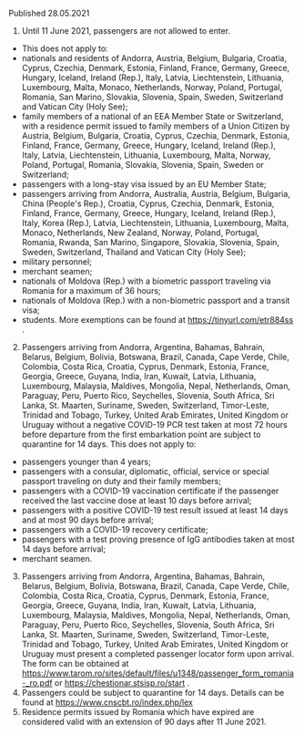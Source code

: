 Published 28.05.2021
1. Until 11 June 2021, passengers are not allowed to enter.
- This does not apply to:
- nationals and residents of Andorra, Austria, Belgium, Bulgaria, Croatia, Cyprus, Czechia, Denmark, Estonia, Finland, France, Germany, Greece, Hungary, Iceland, Ireland (Rep.), Italy, Latvia, Liechtenstein, Lithuania, Luxembourg, Malta, Monaco, Netherlands, Norway, Poland, Portugal, Romania, San Marino, Slovakia, Slovenia, Spain, Sweden, Switzerland and Vatican City (Holy See);
- family members of a national of an EEA Member State or Switzerland, with a residence permit issued to family members of a Union Citizen by Austria, Belgium, Bulgaria, Croatia, Cyprus, Czechia, Denmark, Estonia, Finland, France, Germany, Greece, Hungary, Iceland, Ireland (Rep.), Italy, Latvia, Liechtenstein, Lithuania, Luxembourg, Malta, Norway, Poland, Portugal, Romania, Slovakia, Slovenia, Spain, Sweden or Switzerland;
- passengers with a long-stay visa issued by an EU Member State;
- passengers arriving from Andorra, Australia, Austria, Belgium, Bulgaria, China (People's Rep.), Croatia, Cyprus, Czechia, Denmark, Estonia, Finland, France, Germany, Greece, Hungary, Iceland, Ireland (Rep.), Italy, Korea (Rep.), Latvia, Liechtenstein, Lithuania, Luxembourg, Malta, Monaco, Netherlands, New Zealand, Norway, Poland, Portugal, Romania, Rwanda, San Marino, Singapore, Slovakia, Slovenia, Spain, Sweden, Switzerland, Thailand and Vatican City (Holy See);
- military personnel;
- merchant seamen;
- nationals of Moldova (Rep.) with a biometric passport traveling via Romania for a maximum of 36 hours;
- nationals of Moldova (Rep.) with a non-biometric passport and a transit visa;
- students.
More exemptions can be found at <a href="https://tinyurl.com/etr884ss">https://tinyurl.com/etr884ss</a> .
2. Passengers arriving from Andorra, Argentina, Bahamas, Bahrain, Belarus, Belgium, Bolivia, Botswana, Brazil, Canada, Cape Verde, Chile, Colombia, Costa Rica, Croatia, Cyprus, Denmark, Estonia, France, Georgia, Greece, Guyana, India, Iran, Kuwait, Latvia, Lithuania, Luxembourg, Malaysia, Maldives, Mongolia, Nepal, Netherlands, Oman, Paraguay, Peru, Puerto Rico, Seychelles, Slovenia, South Africa, Sri Lanka, St. Maarten, Suriname, Sweden, Switzerland, Timor-Leste, Trinidad and Tobago, Turkey, United Arab Emirates, United Kingdom or Uruguay without a negative COVID-19 PCR test taken at most 72 hours before departure from the first embarkation point are subject to quarantine for 14 days.
This does not apply to:
- passengers younger than 4 years;
- passengers with a consular, diplomatic, official, service or special passport traveling on duty and their family members;
- passengers with a COVID-19 vaccination certificate if the passenger received the last vaccine dose at least 10 days before arrival;
- passengers with a positive COVID-19 test result issued at least 14 days and at most 90 days before arrival;
- passengers with a COVID-19 recovery certificate;
- passengers with a test proving presence of IgG antibodies taken at most 14 days before arrival;
- merchant seamen.
3. Passengers arriving from Andorra, Argentina, Bahamas, Bahrain, Belarus, Belgium, Bolivia, Botswana, Brazil, Canada, Cape Verde, Chile, Colombia, Costa Rica, Croatia, Cyprus, Denmark, Estonia, France, Georgia, Greece, Guyana, India, Iran, Kuwait, Latvia, Lithuania, Luxembourg, Malaysia, Maldives, Mongolia, Nepal, Netherlands, Oman, Paraguay, Peru, Puerto Rico, Seychelles, Slovenia, South Africa, Sri Lanka, St. Maarten, Suriname, Sweden, Switzerland, Timor-Leste, Trinidad and Tobago, Turkey, United Arab Emirates, United Kingdom or Uruguay must present a completed passenger locator form upon arrival. The form can be obtained at <a href="https://www.tarom.ro/sites/default/files/u1348/passenger_form_romania-_ro.pdf">https://www.tarom.ro/sites/default/files/u1348/passenger_form_romania-_ro.pdf</a> or <a href="https://chestionar.stsisp.ro/start">https://chestionar.stsisp.ro/start</a> .
4. Passengers could be subject to quarantine for 14 days. Details can be found at <a href="https://www.cnscbt.ro/index.php/lex">https://www.cnscbt.ro/index.php/lex</a> 
5. Residence permits issued by Romania which have expired are considered valid with an extension of 90 days after 11 June 2021. 

